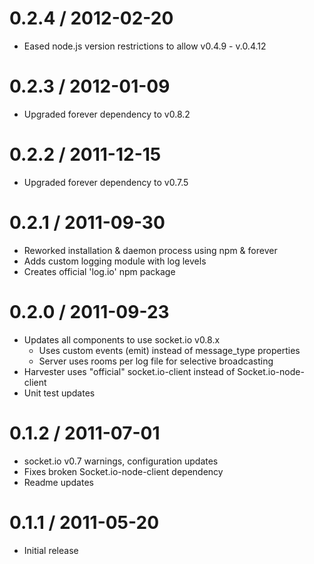 # 0.2.4 / 2012-02-20

- Eased node.js version restrictions to allow v0.4.9 - v.0.4.12

# 0.2.3 / 2012-01-09

- Upgraded forever dependency to v0.8.2

# 0.2.2 / 2011-12-15

- Upgraded forever dependency to v0.7.5

# 0.2.1 / 2011-09-30

- Reworked installation & daemon process using npm & forever
- Adds custom logging module with log levels
- Creates official 'log.io' npm package

# 0.2.0 / 2011-09-23

- Updates all components to use socket.io v0.8.x
  - Uses custom events (emit) instead of message_type properties
  - Server uses rooms per log file for selective broadcasting
- Harvester uses "official" socket.io-client instead of Socket.io-node-client
- Unit test updates

# 0.1.2 / 2011-07-01

- socket.io v0.7 warnings, configuration updates
- Fixes broken Socket.io-node-client dependency
- Readme updates

# 0.1.1 / 2011-05-20

- Initial release
